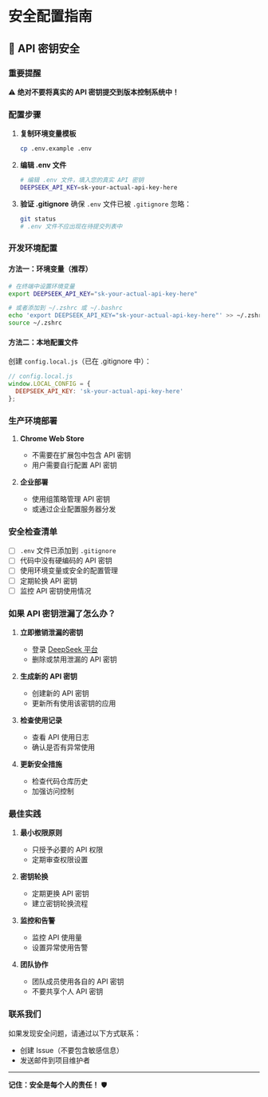 # 安全配置指南

## 🔐 API 密钥安全

### 重要提醒

⚠️ **绝对不要将真实的 API 密钥提交到版本控制系统中！**

### 配置步骤

1. **复制环境变量模板**
   ```bash
   cp .env.example .env
   ```

2. **编辑 .env 文件**
   ```bash
   # 编辑 .env 文件，填入您的真实 API 密钥
   DEEPSEEK_API_KEY=sk-your-actual-api-key-here
   ```

3. **验证 .gitignore**
   确保 `.env` 文件已被 `.gitignore` 忽略：
   ```bash
   git status
   # .env 文件不应出现在待提交列表中
   ```

### 开发环境配置

#### 方法一：环境变量（推荐）

```bash
# 在终端中设置环境变量
export DEEPSEEK_API_KEY="sk-your-actual-api-key-here"

# 或者添加到 ~/.zshrc 或 ~/.bashrc
echo 'export DEEPSEEK_API_KEY="sk-your-actual-api-key-here"' >> ~/.zshrc
source ~/.zshrc
```

#### 方法二：本地配置文件

创建 `config.local.js`（已在 .gitignore 中）：
```javascript
// config.local.js
window.LOCAL_CONFIG = {
  DEEPSEEK_API_KEY: 'sk-your-actual-api-key-here'
};
```

### 生产环境部署

1. **Chrome Web Store**
   - 不需要在扩展包中包含 API 密钥
   - 用户需要自行配置 API 密钥

2. **企业部署**
   - 使用组策略管理 API 密钥
   - 或通过企业配置服务器分发

### 安全检查清单

- [ ] `.env` 文件已添加到 `.gitignore`
- [ ] 代码中没有硬编码的 API 密钥
- [ ] 使用环境变量或安全的配置管理
- [ ] 定期轮换 API 密钥
- [ ] 监控 API 密钥使用情况

### 如果 API 密钥泄漏了怎么办？

1. **立即撤销泄漏的密钥**
   - 登录 [DeepSeek 平台](https://platform.deepseek.com/)
   - 删除或禁用泄漏的 API 密钥

2. **生成新的 API 密钥**
   - 创建新的 API 密钥
   - 更新所有使用该密钥的应用

3. **检查使用记录**
   - 查看 API 使用日志
   - 确认是否有异常使用

4. **更新安全措施**
   - 检查代码仓库历史
   - 加强访问控制

### 最佳实践

1. **最小权限原则**
   - 只授予必要的 API 权限
   - 定期审查权限设置

2. **密钥轮换**
   - 定期更换 API 密钥
   - 建立密钥轮换流程

3. **监控和告警**
   - 监控 API 使用量
   - 设置异常使用告警

4. **团队协作**
   - 团队成员使用各自的 API 密钥
   - 不要共享个人 API 密钥

### 联系我们

如果发现安全问题，请通过以下方式联系：
- 创建 Issue（不要包含敏感信息）
- 发送邮件到项目维护者

---

**记住：安全是每个人的责任！** 🛡️